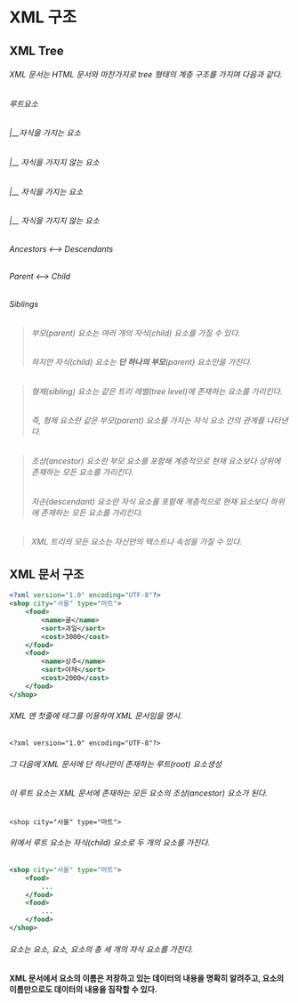 # XML 구조

## XML Tree

###### XML 문서는 HTML 문서와 마찬가지로 tree 형태의 계층 구조를 가지며 다음과 같다.

###### 루트요소

###### 	|__자식을 가지는 요소

###### 						|__ 자식을 가지지 않는 요소

###### 						|__ 자식을 가지는 요소

###### 											|__ 자식을 가지지 않는 요소



###### Ancestors 	<-->	 Descendants

###### Parent 		  <-->	Child

###### Siblings



> ###### 부모(parent) 요소는 여러 개의 자식(child) 요소를 가질 수 있다.
>
> ###### 하지만 자식(child) 요소는 **단 하나의 부모**(parent) 요소만을 가진다.

 

> ###### 형제(sibling) 요소는 같은 트리 레벨(tree level)에 존재하는 요소를 가리킨다.
>
> ###### 즉, 형제 요소란 같은 부모(parent) 요소를 가지는 자식 요소 간의 관계를 나타낸다.

 

> ###### 조상(ancestor) 요소란 부모 요소를 포함해 계층적으로 현재 요소보다 상위에 존재하는 모든 요소를 가리킨다.
>
> ###### 자손(descendant) 요소란 자식 요소를 포함해 계층적으로 현재 요소보다 하위에 존재하는 모든 요소를 가리킨다.

 

> ###### XML 트리의 모든 요소는 자신만의 텍스트나 속성을 가질 수 있다.



## XML 문서 구조

```xml
<?xml version="1.0" encoding="UTF-8"?>
<shop city="서울" type="마트">
    <food>
        <name>귤</name>
        <sort>과일</sort>
        <cost>3000</cost>
    </food>
    <food>
        <name>상추</name>
        <sort>야채</sort>
        <cost>2000</cost>
    </food>
</shop>
```



###### XML 맨 첫줄에 <xml>태그를 이용하여 XML 문서임을 명시.

`<?xml version="1.0" encoding="UTF-8"?>`



###### 그 다음에 XML 문서에 단 하나만이 존재하는 루트(root) 요소생성

###### 이 루트 요소는 XML 문서에 존재하는 모든 요소의 조상(ancestor) 요소가 된다.

`<shop city="서울" type="마트">`



###### 위에서 루트 요소는 자식(child) 요소로 두 개의 <food>요소를 가진다.

```xml
<shop city="서울" type="마트">
    <food>
        ...
    </food>
    <food>
        ...
    </food>
</shop>
```



###### <food>요소는 <name>요소, <sort>요소, <cost>요소의 총 세 개의 자식 요소를 가진다.







####  XML 문서에서 요소의 이름은 저장하고 있는 데이터의 내용을 명확히 알려주고, 요소의 이름만으로도 데이터의 내용을 짐작할 수 있다.